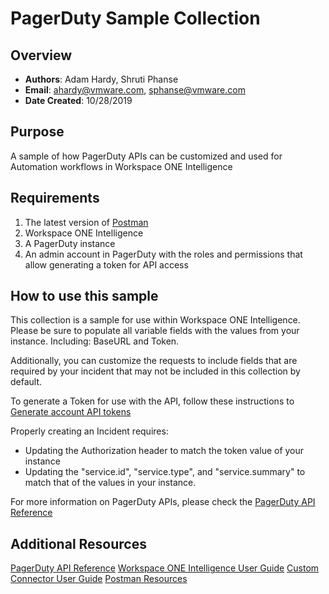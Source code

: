 # PagerDuty Sample Collection

## Overview
- **Authors**: Adam Hardy, Shruti Phanse
- **Email**: ahardy@vmware.com, sphanse@vmware.com
- **Date Created**: 10/28/2019


## Purpose
<!-- Summary Start -->
A sample of how PagerDuty APIs can be customized and used for Automation workflows in Workspace ONE Intelligence
<!-- Summary End -->

## Requirements

1. The latest version of [Postman](https://www.getpostman.com) 
2. Workspace ONE Intelligence
3. A PagerDuty instance
4. An admin account in PagerDuty with the roles and permissions that allow generating a token for API access


## How to use this sample

This collection is a sample for use within Workspace ONE Intelligence.  Please be sure to populate all variable fields with the values from your instance. Including: BaseURL and Token.

Additionally, you can customize the requests to include fields that are required by your incident that may not be included in this collection by default.

To generate a Token for use with the API, follow these instructions to [Generate account API tokens](https://v2.developer.pagerduty.com/docs/authentication)

Properly creating an Incident requires:
* Updating the Authorization header to match the token value of your instance
* Updating the "service.id", "service.type", and "service.summary" to match that of the values in your instance.

For more information on PagerDuty APIs, please check the [PagerDuty API Reference](https://api-reference.pagerduty.com/#!/Incidents/post_incidents)

## Additional Resources
[PagerDuty API Reference](https://api-reference.pagerduty.com/#!/Incidents/post_incidents)
[Workspace ONE Intelligence User Guide](https://docs.vmware.com/en/VMware-Workspace-ONE/services/Intelligence/GUID-AWT-WS1INT-OVERVIEW.html)
[Custom Connector User Guide](https://docs.vmware.com/en/VMware-Workspace-ONE/services/Intelligence/GUID-54333CCC-0E6D-4871-8DEA-3AFAB8378EEC.html)
[Postman Resources](https://www.getpostman.com)
